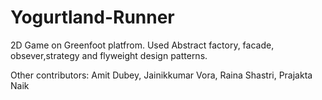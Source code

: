 Yogurtland-Runner
=================

2D Game on Greenfoot platfrom.
Used Abstract factory, facade, obsever,strategy and flyweight design patterns.

Other contributors:
Amit Dubey,
Jainikkumar Vora,
Raina Shastri,
Prajakta Naik

